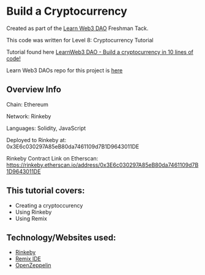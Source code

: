 # Build a Cryptocurrency
Created as part of the [Learn Web3 DAO](https://www.learnweb3.io/) Freshman Tack.

This code was written for Level 8: Cryptocurrency Tutorial

Tutorial found here [LearnWeb3 DAO - Build a cryptocurrency in 10 lines of code!](https://www.youtube.com/watch?v=5yM5bojHbmQ)

Learn Web3 DAOs repo for this project is [here](https://github.com/LearnWeb3DAO/CryptocurrencyTutorial)

## Overview Info
Chain: Ethereum

Network: Rinkeby

Languages: Solidity, JavaScript

Deployed to Rinkeby at: 0x3E6c030297A85eB80da7461109d7B1D9643011DE

Rinkeby Contract Link on Etherscan: https://rinkeby.etherscan.io/address/0x3E6c030297A85eB80da7461109d7B1D9643011DE

## This tutorial covers:
- Creating a cryptoccurency
- Using Rinkeby
- Using Remix

## Technology/Websites used:
- [Rinkeby](https://www.rinkeby.io/#stats)
- [Remix IDE](https://remix.ethereum.org/)
- [OpenZeppelin](https://www.openzeppelin.com/)